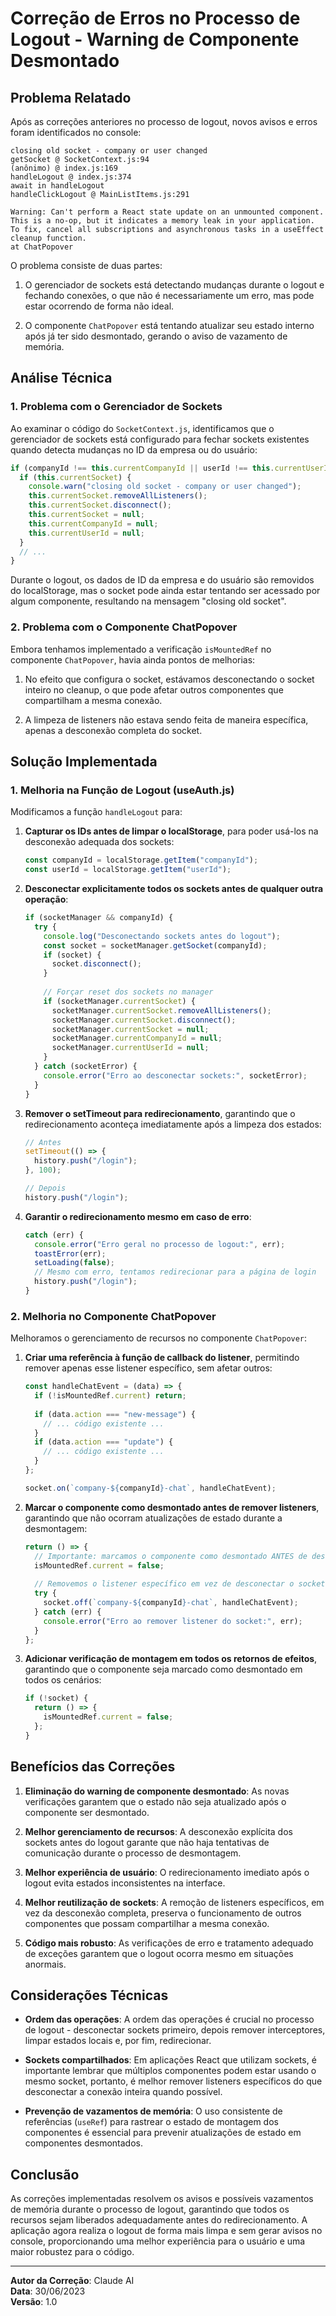 # Correção de Erros no Processo de Logout - Warning de Componente Desmontado

## Problema Relatado

Após as correções anteriores no processo de logout, novos avisos e erros foram identificados no console:

```
closing old socket - company or user changed
getSocket @ SocketContext.js:94
(anônimo) @ index.js:169
handleLogout @ index.js:374
await in handleLogout
handleClickLogout @ MainListItems.js:291

Warning: Can't perform a React state update on an unmounted component. This is a no-op, but it indicates a memory leak in your application. To fix, cancel all subscriptions and asynchronous tasks in a useEffect cleanup function.
at ChatPopover
```

O problema consiste de duas partes:

1. O gerenciador de sockets está detectando mudanças durante o logout e fechando conexões, o que não é necessariamente um erro, mas pode estar ocorrendo de forma não ideal.

2. O componente `ChatPopover` está tentando atualizar seu estado interno após já ter sido desmontado, gerando o aviso de vazamento de memória.

## Análise Técnica

### 1. Problema com o Gerenciador de Sockets

Ao examinar o código do `SocketContext.js`, identificamos que o gerenciador de sockets está configurado para fechar sockets existentes quando detecta mudanças no ID da empresa ou do usuário:

```javascript
if (companyId !== this.currentCompanyId || userId !== this.currentUserId) {
  if (this.currentSocket) {
    console.warn("closing old socket - company or user changed");
    this.currentSocket.removeAllListeners();
    this.currentSocket.disconnect();
    this.currentSocket = null;
    this.currentCompanyId = null;
    this.currentUserId = null;
  }
  // ...
}
```

Durante o logout, os dados de ID da empresa e do usuário são removidos do localStorage, mas o socket pode ainda estar tentando ser acessado por algum componente, resultando na mensagem "closing old socket".

### 2. Problema com o Componente ChatPopover

Embora tenhamos implementado a verificação `isMountedRef` no componente `ChatPopover`, havia ainda pontos de melhorias:

1. No efeito que configura o socket, estávamos desconectando o socket inteiro no cleanup, o que pode afetar outros componentes que compartilham a mesma conexão.

2. A limpeza de listeners não estava sendo feita de maneira específica, apenas a desconexão completa do socket.

## Solução Implementada

### 1. Melhoria na Função de Logout (useAuth.js)

Modificamos a função `handleLogout` para:

1. **Capturar os IDs antes de limpar o localStorage**, para poder usá-los na desconexão adequada dos sockets:
   ```javascript
   const companyId = localStorage.getItem("companyId");
   const userId = localStorage.getItem("userId");
   ```

2. **Desconectar explicitamente todos os sockets antes de qualquer outra operação**:
   ```javascript
   if (socketManager && companyId) {
     try {
       console.log("Desconectando sockets antes do logout");
       const socket = socketManager.getSocket(companyId);
       if (socket) {
         socket.disconnect();
       }
       
       // Forçar reset dos sockets no manager
       if (socketManager.currentSocket) {
         socketManager.currentSocket.removeAllListeners();
         socketManager.currentSocket.disconnect();
         socketManager.currentSocket = null;
         socketManager.currentCompanyId = null;
         socketManager.currentUserId = null;
       }
     } catch (socketError) {
       console.error("Erro ao desconectar sockets:", socketError);
     }
   }
   ```

3. **Remover o setTimeout para redirecionamento**, garantindo que o redirecionamento aconteça imediatamente após a limpeza dos estados:
   ```javascript
   // Antes
   setTimeout(() => {
     history.push("/login");
   }, 100);
   
   // Depois
   history.push("/login");
   ```

4. **Garantir o redirecionamento mesmo em caso de erro**:
   ```javascript
   catch (err) {
     console.error("Erro geral no processo de logout:", err);
     toastError(err);
     setLoading(false);
     // Mesmo com erro, tentamos redirecionar para a página de login
     history.push("/login");
   }
   ```

### 2. Melhoria no Componente ChatPopover

Melhoramos o gerenciamento de recursos no componente `ChatPopover`:

1. **Criar uma referência à função de callback do listener**, permitindo remover apenas esse listener específico, sem afetar outros:
   ```javascript
   const handleChatEvent = (data) => {
     if (!isMountedRef.current) return;
     
     if (data.action === "new-message") {
       // ... código existente ...
     }
     if (data.action === "update") {
       // ... código existente ...
     }
   };
   
   socket.on(`company-${companyId}-chat`, handleChatEvent);
   ```

2. **Marcar o componente como desmontado antes de remover listeners**, garantindo que não ocorram atualizações de estado durante a desmontagem:
   ```javascript
   return () => {
     // Importante: marcamos o componente como desmontado ANTES de desconectar o socket
     isMountedRef.current = false;
     
     // Removemos o listener específico em vez de desconectar o socket todo
     try {
       socket.off(`company-${companyId}-chat`, handleChatEvent);
     } catch (err) {
       console.error("Erro ao remover listener do socket:", err);
     }
   };
   ```

3. **Adicionar verificação de montagem em todos os retornos de efeitos**, garantindo que o componente seja marcado como desmontado em todos os cenários:
   ```javascript
   if (!socket) {
     return () => {
       isMountedRef.current = false;
     }; 
   }
   ```

## Benefícios das Correções

1. **Eliminação do warning de componente desmontado**: As novas verificações garantem que o estado não seja atualizado após o componente ser desmontado.

2. **Melhor gerenciamento de recursos**: A desconexão explícita dos sockets antes do logout garante que não haja tentativas de comunicação durante o processo de desmontagem.

3. **Melhor experiência de usuário**: O redirecionamento imediato após o logout evita estados inconsistentes na interface.

4. **Melhor reutilização de sockets**: A remoção de listeners específicos, em vez da desconexão completa, preserva o funcionamento de outros componentes que possam compartilhar a mesma conexão.

5. **Código mais robusto**: As verificações de erro e tratamento adequado de exceções garantem que o logout ocorra mesmo em situações anormais.

## Considerações Técnicas

- **Ordem das operações**: A ordem das operações é crucial no processo de logout - desconectar sockets primeiro, depois remover interceptores, limpar estados locais e, por fim, redirecionar.

- **Sockets compartilhados**: Em aplicações React que utilizam sockets, é importante lembrar que múltiplos componentes podem estar usando o mesmo socket, portanto, é melhor remover listeners específicos do que desconectar a conexão inteira quando possível.

- **Prevenção de vazamentos de memória**: O uso consistente de referências (`useRef`) para rastrear o estado de montagem dos componentes é essencial para prevenir atualizações de estado em componentes desmontados.

## Conclusão

As correções implementadas resolvem os avisos e possíveis vazamentos de memória durante o processo de logout, garantindo que todos os recursos sejam liberados adequadamente antes do redirecionamento. A aplicação agora realiza o logout de forma mais limpa e sem gerar avisos no console, proporcionando uma melhor experiência para o usuário e uma maior robustez para o código.

---

**Autor da Correção**: Claude AI  
**Data**: 30/06/2023  
**Versão**: 1.0 